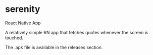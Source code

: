 # serenity
React Native App

A relatively simple RN app that fetches quotes whenever the screen is touched.

The .apk file is available in the releases section.
